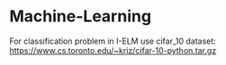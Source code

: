 # Machine-Learning

For classification problem in I-ELM use cifar_10 dataset:
https://www.cs.toronto.edu/~kriz/cifar-10-python.tar.gz
